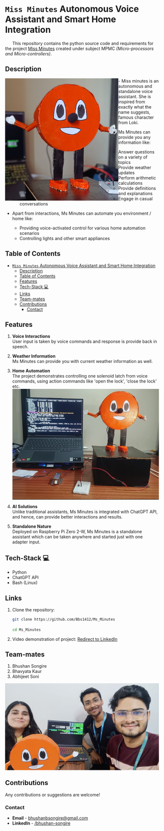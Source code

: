 # `Miss Minutes` Autonomous Voice Assistant and Smart Home Integration

&nbsp; &nbsp; &nbsp;
This repository contains the python source code and requirements for the project <u>Miss Minutes</u> created under subject  MPMC <i>(Micro-processors and Micro-controllers)</i>.

## Description
<img align="left" src="./assets/Ms_Minutes.jpg" height=400>
- Miss minutes is an autonomous and standalone voice assistant. She is inspired from exactly what the name suggests, famous character from Loki.  

- Ms Minutes can provide you any information like:
  * Answer questions on a variety of topics
  * Provide weather updates
  * Perform arithmetic calculations
  * Provide definitions and explanations
  * Engage in casual conversations
  
- Apart from interactions, Ms Minutes can automate you environment / home like:
  * Providing voice-activated control for various home automation scenarios
  * Controlling lights and other smart appliances

## Table of Contents

- [`Miss Minutes` Autonomous Voice Assistant and Smart Home Integration](#miss-minutes-autonomous-voice-assistant-and-smart-home-integration)
  - [Description](#description)
  - [Table of Contents](#table-of-contents)
  - [Features](#features)
  - [Tech-Stack 💻](#tech-stack-)
  - [Links](#links)
  - [Team-mates](#team-mates)
  - [Contributions](#contributions)
    - [Contact](#contact)


## Features

   1. **Voice Interactions**   
      User input is taken by voice commands and response is provide back in speech.

   2. **Weather Information**    
      Ms Minutes can provide you with current weather information as well.

   3. **Home Automation**   
      The project demonstrates controlling one solenoid latch from voice commands, using action commands like 'open the lock', 'close the lock' etc.
      <img align="center" src="./assets/Hardware.png">
      
   4. **AI Solutions**   
      Unlike traditional assistants, Ms Minutes is integrated with ChatGPT API, and hence, can provide better interactions and results.

   5. **Standalone Nature**   
      Deployed on Raspberry Pi Zero 2-W, Ms Minutes is a standalone assistant which can be taken anywhere and started just with one adapter input.

      <!-- <img align="center" src="./assets/Cover.jpg"> -->



## Tech-Stack 💻
   - Python
   - ChatGPT API
   - Bash (Linux)

## Links

1. Clone the repository:
    ```bash
    git clone https://github.com/Bbs1412/Ms_Minutes

    cd Ms_Minutes
    ```

1. Video demonstration of project:
   [Redirect to LinkedIn](https://www.linkedin.com/posts/bhushan-songire_voiceassistant-raspberrypi-techprojects-activity-7142895488197951490-R7Kh?utm_source=share&utm_medium=member_desktop) 
  

## Team-mates 

   1. Bhushan Songire
   2. Bhavyata Kaur
   3. Abhijeet Soni
   <img align="center" src="./assets/Team.jpg">
   
   
## Contributions  

   Any contributions or suggestions are welcome! 

### Contact

   - **Email** - [bhushanbsongire@gmail.com](bhushanbsongire@gmail.com)
   - **LinkedIn** - [/bhushan-songire](https://www.linkedin.com/in/bhushan-songire/)


<!-- ## Acknowledgments -->
   <!-- - Thanks to .. for ... -->
